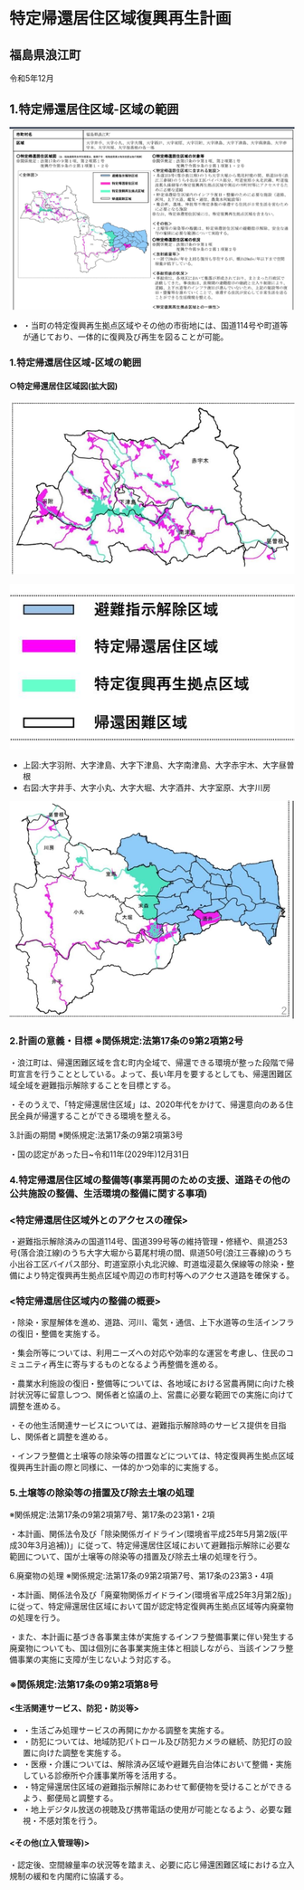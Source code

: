 # 特定帰還居住区域復興再生計画

## 福島県浪江町

令和5年12月

## 1.特定帰還居住区域-区域の範囲

![](_page_1_Figure_1.jpeg)

- ・当町の特定復興再生拠点区域やその他の市街地には、国道114号や町道等が通じており、一体的に復興及び再生を図ることが可能。
### 1.特定帰還居住区域-区域の範囲

#### ○特定帰還居住区域図(拡大図)

![](_page_2_Figure_2.jpeg)

![](_page_2_Figure_3.jpeg)

- 上図:大字羽附、大字津島、大字下津島、大字南津島、大字赤宇木、大字昼曽根
- 右図:大字井手、大字小丸、大字大堀、大字酒井、大字室原、大字川房

![](_page_2_Figure_6.jpeg)

### 2.計画の意義・目標 ※関係規定:法第17条の9第2項第2号

・浪江町は、帰還困難区域を含む町内全域で、帰還できる環境が整った段階で帰町宣言を行うこととしている。よって、長い年月を要するとしても、帰還困難区域全域を避難指示解除することを目標とする。

・そのうえで、「特定帰還居住区域」は、2020年代をかけて、帰還意向のある住民全員が帰還することができる環境を整える。

3.計画の期間 ※関係規定:法第17条の9第2項第3号

・国の認定があった日~令和11年(2029年)12月31日

### 4.特定帰還居住区域の整備等(事業再開のための支援、道路その他の公共施設の整備、生活環境の整備に関する事項)

### <特定帰還居住区域外とのアクセスの確保>

・避難指示解除済みの国道114号、国道399号等の維持管理・修繕や、県道253号(落合浪江線)のうち大字大堀から葛尾村境の間、県道50号(浪江三春線)のうち小出谷工区バイパス部分、町道室原小丸北沢線、町道塩浸葛久保線等の除染・整備により特定復興再生拠点区域や周辺の市町村等へのアクセス道路を確保する。

### <特定帰還居住区域内の整備の概要>

・除染・家屋解体を進め、道路、河川、電気・通信、上下水道等の生活インフラの復旧・整備を実施する。

・集会所等については、利用ニーズへの対応や効率的な運営を考慮し、住民のコミュニティ再生に寄与するものとなるよう再整備を進める。

・農業水利施設の復旧・整備等については、各地域における営農再開に向けた検討状況等に留意しつつ、関係者と協議の上、営農に必要な範囲での実施に向けて調整を進める。

・その他生活関連サービスについては、避難指示解除時のサービス提供を目指し、関係者と調整を進める。

・インフラ整備と土壌等の除染等の措置などについては、特定復興再生拠点区域復興再生計画の際と同様に、一体的かつ効率的に実施する。

### 5.土壌等の除染等の措置及び除去土壌の処理

※関係規定:法第17条の9第2項第7号、第17条の23第1・2項

・本計画、関係法令及び「除染関係ガイドライン(環境省平成25年5月第2版(平成30年3月追補))」に従って、特定帰還居住区域において避難指示解除に必要な範囲について、国が土壌等の除染等の措置及び除去土壌の処理を行う。

6.廃棄物の処理 ※関係規定:法第17条の9第2項第7号、第17条の23第3・4項

・本計画、関係法令及び「廃棄物関係ガイドライン(環境省平成25年3月第2版)」に従って、特定帰還居住区域において国が認定特定復興再生拠点区域等内廃棄物の処理を行う。

・また、本計画に基づき各事業主体が実施するインフラ整備事業に伴い発生する廃棄物についても、国は個別に各事業実施主体と相談しながら、当該インフラ整備事業の実施に支障が生じないよう対応する。

### ※関係規定:法第17条の9第2項第8号

#### <生活関連サービス、防犯・防災等>

- ・生活ごみ処理サービスの再開にかかる調整を実施する。
- ・防犯については、地域防犯パトロール及び防犯カメラの継続、防犯灯の設置に向けた調整を実施する。
- ・医療・介護については、解除済み区域や避難先自治体において整備・実施している診療所や介護事業所等を活用する。
- ・特定帰還居住区域の避難指示解除にあわせて郵便物を受けることができるよう、郵便局と調整する。
- ・地上デジタル放送の視聴及び携帯電話の使用が可能となるよう、必要な難視・不感対策を行う。

#### <その他(立入管理等)>

・認定後、空間線量率の状況等を踏まえ、必要に応じ帰還困難区域における立入規制の緩和を内閣府に協議する。